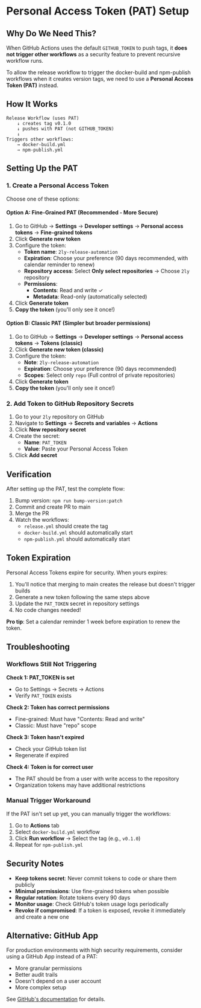 # Personal Access Token (PAT) Setup

## Why Do We Need This?

When GitHub Actions uses the default `GITHUB_TOKEN` to push tags, it **does not trigger other workflows** as a security feature to prevent recursive workflow runs.

To allow the release workflow to trigger the docker-build and npm-publish workflows when it creates version tags, we need to use a **Personal Access Token (PAT)** instead.

## How It Works

```
Release Workflow (uses PAT)
    ↓ creates tag v0.1.0
    ↓ pushes with PAT (not GITHUB_TOKEN)
    ↓
Triggers other workflows:
    → docker-build.yml
    → npm-publish.yml
```

## Setting Up the PAT

### 1. Create a Personal Access Token

Choose one of these options:

#### Option A: Fine-Grained PAT (Recommended - More Secure)

1. Go to GitHub → **Settings** → **Developer settings** → **Personal access tokens** → **Fine-grained tokens**
2. Click **Generate new token**
3. Configure the token:
   - **Token name**: `2ly-release-automation`
   - **Expiration**: Choose your preference (90 days recommended, with calendar reminder to renew)
   - **Repository access**: Select **Only select repositories** → Choose `2ly` repository
   - **Permissions**:
     - **Contents**: Read and write ✓
     - **Metadata**: Read-only (automatically selected)
4. Click **Generate token**
5. **Copy the token** (you'll only see it once!)

#### Option B: Classic PAT (Simpler but broader permissions)

1. Go to GitHub → **Settings** → **Developer settings** → **Personal access tokens** → **Tokens (classic)**
2. Click **Generate new token (classic)**
3. Configure the token:
   - **Note**: `2ly-release-automation`
   - **Expiration**: Choose your preference (90 days recommended)
   - **Scopes**: Select only `repo` (Full control of private repositories)
4. Click **Generate token**
5. **Copy the token** (you'll only see it once!)

### 2. Add Token to GitHub Repository Secrets

1. Go to your `2ly` repository on GitHub
2. Navigate to **Settings** → **Secrets and variables** → **Actions**
3. Click **New repository secret**
4. Create the secret:
   - **Name**: `PAT_TOKEN`
   - **Value**: Paste your Personal Access Token
5. Click **Add secret**

## Verification

After setting up the PAT, test the complete flow:

1. Bump version: `npm run bump-version:patch`
2. Commit and create PR to main
3. Merge the PR
4. Watch the workflows:
   - `release.yml` should create the tag
   - `docker-build.yml` should automatically start
   - `npm-publish.yml` should automatically start

## Token Expiration

Personal Access Tokens expire for security. When yours expires:

1. You'll notice that merging to main creates the release but doesn't trigger builds
2. Generate a new token following the same steps above
3. Update the `PAT_TOKEN` secret in repository settings
4. No code changes needed!

**Pro tip**: Set a calendar reminder 1 week before expiration to renew the token.

## Troubleshooting

### Workflows Still Not Triggering

**Check 1: PAT_TOKEN is set**
- Go to Settings → Secrets → Actions
- Verify `PAT_TOKEN` exists

**Check 2: Token has correct permissions**
- Fine-grained: Must have "Contents: Read and write"
- Classic: Must have "repo" scope

**Check 3: Token hasn't expired**
- Check your GitHub token list
- Regenerate if expired

**Check 4: Token is for correct user**
- The PAT should be from a user with write access to the repository
- Organization tokens may have additional restrictions

### Manual Trigger Workaround

If the PAT isn't set up yet, you can manually trigger the workflows:

1. Go to **Actions** tab
2. Select `docker-build.yml` workflow
3. Click **Run workflow** → Select the tag (e.g., `v0.1.0`)
4. Repeat for `npm-publish.yml`

## Security Notes

- **Keep tokens secret**: Never commit tokens to code or share them publicly
- **Minimal permissions**: Use fine-grained tokens when possible
- **Regular rotation**: Rotate tokens every 90 days
- **Monitor usage**: Check GitHub's token usage logs periodically
- **Revoke if compromised**: If a token is exposed, revoke it immediately and create a new one

## Alternative: GitHub App

For production environments with high security requirements, consider using a GitHub App instead of a PAT:
- More granular permissions
- Better audit trails
- Doesn't depend on a user account
- More complex setup

See [GitHub's documentation](https://docs.github.com/en/apps) for details.
